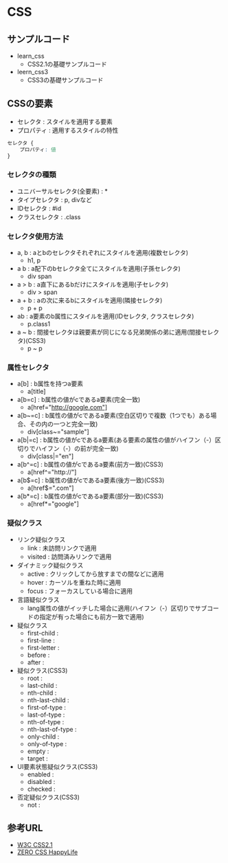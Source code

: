 # CSS

## サンプルコード

* learn_css
    + CSS2.1の基礎サンプルコード
* leern_css3
    + CSS3の基礎サンプルコード

## CSSの要素

* セレクタ : スタイルを適用する要素
* プロパティ : 適用するスタイルの特性

```css
セレクタ {
    プロパティ: 値
}
```

### セレクタの種類

* ユニバーサルセレクタ(全要素) : \*
* タイプセレクタ : p, divなど
* IDセレクタ : #id
* クラスセレクタ : .class

### セレクタ使用方法

* a, b : aとbのセレクタそれぞれにスタイルを適用(複数セレクタ)
    + h1, p
* a b : a配下のbセレクタ全てにスタイルを適用(子孫セレクタ)
    + div span
* a > b : a直下にあるbだけにスタイルを適用(子セレクタ)
    + div > span
* a + b : aの次に来るbにスタイルを適用(隣接セレクタ)
    + p + p
* ab : a要素のb属性にスタイルを適用(IDセレクタ, クラスセレクタ)
    + p.class1
* a ~ b : 間接セレクタは親要素が同じになる兄弟関係の弟に適用(間接セレクタ)(CSS3)
    + p ~ p

### 属性セレクタ

* a[b] : b属性を持つa要素
    + a[title]
* a[b=c] : b属性の値がcであるa要素(完全一致)
    + a[href="http://google.com"]
* a[b~=c] : b属性の値がcであるa要素(空白区切りで複数（1つでも）ある場合、その内の一つと完全一致)
    + div[class~="sample"]
* a[b|=c] : b属性の値がcであるa要素(ある要素の属性の値がハイフン（-）区切りでハイフン（-）の前が完全一致)
    + div[class|="en"]
* a[b^=c] : b属性の値がcであるa要素(前方一致)(CSS3)
    + a[href^="http://"]
* a[b$=c] : b属性の値がcであるa要素(後方一致)(CSS3)
    + a[href$=".com"]
* a[b*=c] : b属性の値がcであるa要素(部分一致)(CSS3)
    + a[href*="google"]

### 疑似クラス

* リンク疑似クラス
    + link : 未訪問リンクで適用
    + visited : 訪問済みリンクで適用
* ダイナミック疑似クラス
    + active : クリックしてから放すまでの間などに適用
    + hover : カーソルを重ねた時に適用
    + focus : フォーカスしている場合に適用
* 言語疑似クラス
    + lang属性の値がイッチした場合に適用(ハイフン（-）区切りでサブコードの指定が有った場合にも前方一致で適用)
* 疑似クラス
    + first-child :
    + first-line :
    + first-letter :
    + before :
    + after :
* 疑似クラス(CSS3)
    + root :
    + last-child :
    + nth-child :
    + nth-last-child :
    + first-of-type :
    + last-of-type :
    + nth-of-type :
    + nth-last-of-type :
    + only-child :
    + only-of-type :
    + empty :
    + target :
* UI要素状態疑似クラス(CSS3)
    + enabled :
    + disabled :
    + checked :
* 否定疑似クラス(CSS3)
    + not : 

## 参考URL

* [W3C CSS2.1](https://www.w3.org/TR/CSS21/)
* [ZERO CSS HappyLife](http://zero.css-happylife.com/)
